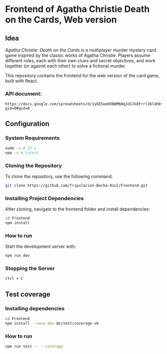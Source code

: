 # Frontend of Agatha Christie Death on the Cards, Web version

## Idea
*Agatha Christie: Death on the Cards* is a multiplayer murder mystery card game inspired by the classic works of Agatha Christie. Players assume different roles, each with their own clues and secret objectives, and work together (or against each other) to solve a fictional murder.

This repository contains the frontend for the web version of the card game, built with React.


### API document:
    https://docs.google.com/spreadsheets/d/1yGESwe0XBWM6WqJdIJk8Frrl3bl4HbfxNNSNcHZxcIc/edit?gid=0#gid=0

    
## Configuration

### System Requirements
``` bash
node -v # 22.x
npm -v # Latest
```

### Cloning the Repository

To clone the repository, use the following command:
```bash
git clone https://github.com/Tripulacion-Barba-Azul/Frontend.git
```

### Installing Project Dependencies

After cloning, navigate to the frontend folder and install dependencies:

```bash
cd Frontend
npm install
```

### How to run

Start the development server with:

```bash
npm run dev
```

### Stopping the Server
```bash
Ctrl + C
```

## Test coverage
### Installing dependencies

```bash
cd Frontend
npm install --save-dev @vitest/coverage-v8
```

### How to run

```bash
npm run test -- --coverage
```
